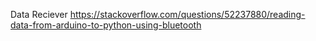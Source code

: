 Data Reciever
https://stackoverflow.com/questions/52237880/reading-data-from-arduino-to-python-using-bluetooth
